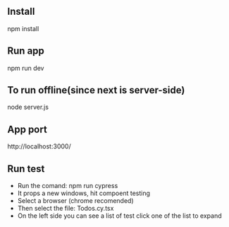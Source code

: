 ## Install
npm install
## Run app
npm run dev
## To run offline(since next is server-side)
node server.js
## App port
http://localhost:3000/


## Run test
- Run the comand: npm run cypress
- It props a new windows, hit compoent testing
- Select a browser (chrome recomended)
- Then select the file: Todos.cy.tsx
- On the left side you can see a list of test click one of the list to expand
